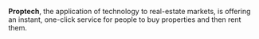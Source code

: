 **Proptech**, the application of technology to real-estate markets, is offering an instant, one-click service for people to buy properties and then rent them.